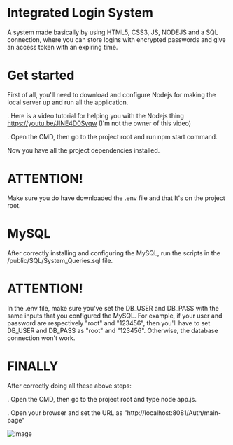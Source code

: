 # Integrated Login System


A system made basically by using HTML5, CSS3, JS, NODEJS and a SQL connection, where you can store logins with encrypted passwords and give an access token with an expiring time.


# Get started

First of all, you'll need to download and configure Nodejs for making the local server up and run all the application. 

. Here is a video tutorial for helping you with the Nodejs thing https://youtu.be/JINE4D0Syqw (I'm not the owner of this video)

. Open the CMD, then go to the project root and run npm start command.

Now you have all the project dependencies installed.


# ATTENTION!

Make sure you do have downloaded the .env file and that It's on the project root.


# MySQL

After correctly installing and configuring the MySQL, run the scripts in the /public/SQL/System_Queries.sql file.

# ATTENTION!

In the .env file, make sure you've set the DB_USER and DB_PASS with the same inputs that you configured the MySQL. For example, if your user and password are respectively "root" and "123456", then you'll have to set DB_USER and DB_PASS as "root" and "123456". Otherwise, the database connection won't work.


# FINALLY

After correctly doing all these above steps:

. Open the CMD, then go to the project root and type node app.js.

. Open your browser and set the URL as "http://localhost:8081/Auth/main-page"




![image](https://user-images.githubusercontent.com/47398013/90531426-6e267680-e14c-11ea-9170-f82180358444.png)
